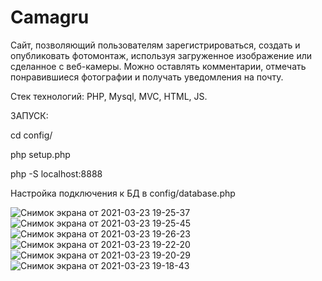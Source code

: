 # Camagru
Cайт, позволяющий пользователям зарегистрироваться, создать и опубликовать фотомонтаж, используя загруженное изображение или сделанное с веб-камеры. Можно оставлять комментарии, отмечать понравившиеся фотографии и получать уведомления на почту.

Стек технологий: PHP, Mysql, MVC, HTML, JS.

ЗАПУСК:

 cd config/
 
 php setup.php
 
 php -S localhost:8888
 
 
Настройка подключения к БД в config/database.php

![Снимок экрана от 2021-03-23 19-25-37](https://user-images.githubusercontent.com/63505123/112181880-dae77f00-8c0d-11eb-8dd3-bfa81a64008a.png)
![Снимок экрана от 2021-03-23 19-25-45](https://user-images.githubusercontent.com/63505123/112181908-e0dd6000-8c0d-11eb-8fdc-c3065e936b92.png)
![Снимок экрана от 2021-03-23 19-26-23](https://user-images.githubusercontent.com/63505123/112181919-e5097d80-8c0d-11eb-9940-12602ae74fab.png)
![Снимок экрана от 2021-03-23 19-22-20](https://user-images.githubusercontent.com/63505123/112181959-ee92e580-8c0d-11eb-90c6-25869e0f65b4.png)
![Снимок экрана от 2021-03-23 19-20-29](https://user-images.githubusercontent.com/63505123/112182012-f94d7a80-8c0d-11eb-9625-ee7889107222.png)
![Снимок экрана от 2021-03-23 19-18-43](https://user-images.githubusercontent.com/63505123/112181991-f5b9f380-8c0d-11eb-82f2-6c096b0d6a7f.png)


